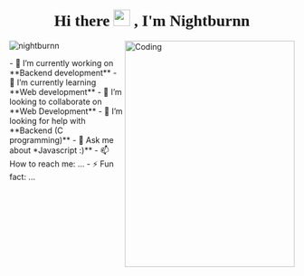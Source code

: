 <h1 style="font-family:script;" align="center"> Hi there <img src="https://github.com/TheDudeThatCode/TheDudeThatCode/blob/master/Assets/Hi.gif" width="29px">
, I'm Nightburnn</h1>
<img align="right" alt="Coding" width="300" height="400" src="https://media.tenor.com/AlUkiGkR2j8AAAAM/new-game-ahagon-umiko-programming.gif">
<p align="left"> <img src="https://komarev.com/ghpvc/?username=Nightburnn&label=Profile%20views&color=0e75b6&style=flat" alt="nightburnn" /> </p>
- 🔭 I’m currently working on **Backend development**
- 🌱 I’m currently learning **Web development**
- 👯 I’m looking to collaborate on **Web Development**
- 🤔 I’m looking for help with **Backend (C programming)**
- 💬 Ask me about *Javascript :)**
- 📫 How to reach me: ...
- ⚡ Fun fact: ...
<!--
**Nightburnn/Nightburnn** is a ✨ _special_ ✨ repository because its `README.md` (this file) appears on your GitHub profile.

Here are some ideas to get you started:

- 🔭 I’m currently working on ...
- 🌱 I’m currently learning ...
- 👯 I’m looking to collaborate on ...
- 🤔 I’m looking for help with ...
- 💬 Ask me about ...
- 📫 How to reach me: ...
- 😄 Pronouns: ...
- ⚡ Fun fact: ...
-->
